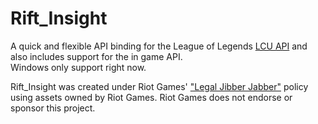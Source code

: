 # Rift_Insight
A quick and flexible API binding for the League of Legends [LCU API](https://technology.riotgames.com/news/architecture-league-client-update) and also includes support for the in game API.  
Windows only support right now.  

Rift_Insight was created under Riot Games' ["Legal Jibber Jabber"](https://www.riotgames.com/en/legal) policy using assets owned by Riot Games.  Riot Games does not endorse or sponsor this project.
